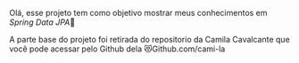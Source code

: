 Olá, esse projeto tem como objetivo mostrar meus conhecimentos em *Spring Data JPA*:cherry_blossom:

A parte base do projeto foi retirada do repositorio da Camila Cavalcante que você pode acessar pelo Github dela :heart_eyes_cat:Github.com/cami-la